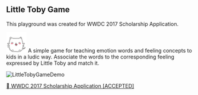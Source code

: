 ## Little Toby Game

This playground was created for WWDC 2017 Scholarship Application.


<img src="https://raw.githubusercontent.com/fc2/LittleTobyGame/master/LittleTobyGame.playground/Resources/happy.png" width="55"> A simple game for teaching emotion words and feeling concepts to kids in a ludic way. Associate the words to the corresponding feeling expressed by Little Toby and match it. 


![LittleTobyGameDemo](https://j.gifs.com/ANNn3z.gif)

[ WWDC 2017 Scholarship Application [ACCEPTED]](https://www.youtube.com/watch?v=pcWetovRVLo)


